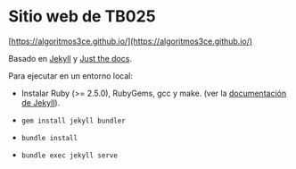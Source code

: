 # Sitio web de TB025

[https://algoritmos3ce.github.io/](https://algoritmos3ce.github.io/)

Basado en [Jekyll](https://jekyllrb.com/) y [Just the
docs](https://github.com/just-the-docs/just-the-docs).

Para ejecutar en un entorno local:

* Instalar Ruby (>= 2.5.0), RubyGems, gcc y make. (ver la [documentación de
  Jekyll](https://jekyllrb.com/docs/installation/)).

* `gem install jekyll bundler`

* `bundle install`

* `bundle exec jekyll serve`
